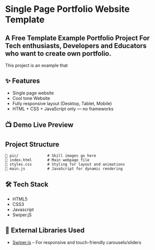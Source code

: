 # Single Page Portfolio Website Template

## A Free Template Example Portfolio Project For Tech enthusiasts, Developers and Educators who want to create own portfolio.

This project is an example that


## ✨ Features

- Single page website
- Cool tone Website
- Fully responsive layout (Desktop, Tablet, Mobile)
- HTML + CSS + JavaScript only — no frameworks



## 📺 Demo Live Preview 

<a href="https://bluemzzn.github.io/portfolio-website/"></a>


## Project Structure

```
📁 pic/             # Skill images go here  
📄 index.html       # Main webpage file  
📄 styles.css       # Styling for layout and animations  
📄 main.js          # JavaScript for dynamic rendering  
```

## 🛠️ Tech Stack

- HTML5
- CSS3 
- Javascript
- Swiper.jS
 
## 🔌 External Libraries Used

- [Swiper.js](https://swiperjs.com/) – For responsive and touch-friendly carousels/sliders
